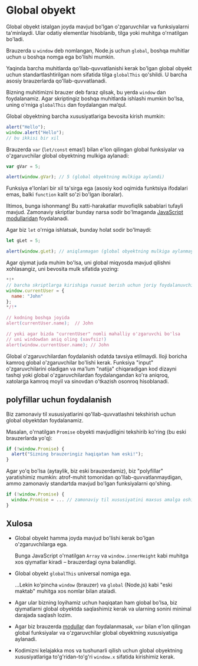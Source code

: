 
# Global obyekt

Global obyekt istalgan joyda mavjud bo'lgan o'zgaruvchilar va funksiyalarni ta'minlaydi. Ular odatiy elementlar hisoblanib, tilga yoki muhitga o'rnatilgan bo'ladi.

Brauzerda u `window` deb nomlangan, Node.js uchun `global`, boshqa muhitlar uchun u boshqa nomga ega bo'lishi mumkin.

Yaqinda barcha muhitlarda qo'llab-quvvatlanishi kerak bo'lgan global obyekt uchun standartlashtirilgan nom sifatida tilga `globalThis` qo'shildi. U barcha asosiy brauzerlarda qo'llab-quvvatlanadi.

Bizning muhitimizni brauzer deb faraz qilsak, bu yerda `window` dan foydalanamiz. Agar skriptingiz boshqa muhitlarda ishlashi mumkin bo'lsa, uning o'rniga `globalThis` dan foydalangan maʼqul.

Global obyektning barcha xususiyatlariga bevosita kirish mumkin:

```js run
alert("Hello");
window.alert("Hello");
// bu ikkisi bir xil
```

Brauzerda `var` (`let/const` emas!) bilan e'lon qilingan global funksiyalar va o'zgaruvchilar global obyektning mulkiga aylanadi:

```js run untrusted refresh
var gVar = 5;

alert(window.gVar); // 5 (global obyektning mulkiga aylandi)
```

Funksiya e'lonlari bir xil ta'sirga ega (asosiy kod oqimida funktsiya ifodalari emas, balki `function` kalit so'zi bo'lgan iboralar).

Iltimos, bunga ishonmang! Bu xatti-harakatlar muvofiqlik sabablari tufayli mavjud. Zamonaviy skriptlar bunday narsa sodir bo'lmaganda [JavaScript modullaridan](info:modules) foydalanadi.

Agar biz `let` o'rniga ishlatsak, bunday holat sodir bo'lmaydi:

```js run untrusted refresh
let gLet = 5;

alert(window.gLet); // aniqlanmagan (global obyektning mulkiga aylanmaydi)
```

Agar qiymat juda muhim bo'lsa, uni global miqyosda mavjud qilishni xohlasangiz, uni bevosita mulk sifatida yozing:

```js run
*!*
// barcha skriptlarga kirishiga ruxsat berish uchun joriy foydalanuvchi ma'lumotlarini global qiling
window.currentUser = {
  name: "John"
};
*/!*

// kodning boshqa joyida
alert(currentUser.name);  // John

// yoki agar bizda "currentUser" nomli mahalliy o'zgaruvchi bo'lsa
// uni windowdan aniq oling (xavfsiz!)
alert(window.currentUser.name); // John
```

Global o'zgaruvchilardan foydalanish odatda tavsiya etilmaydi. Iloji boricha kamroq global o'zgaruvchilar bo'lishi kerak. Funksiya "input" o'zgaruvchilarini oladigan va ma'lum "natija" chiqaradigan kod dizayni tashqi yoki global o'zgaruvchilardan foydalangandan ko'ra aniqroq, xatolarga kamroq moyil va sinovdan o'tkazish osonroq hisoblanadi.

## polyfillar uchun foydalanish

Biz zamonaviy til xususiyatlarini qo'llab-quvvatlashni tekshirish uchun global obyektdan foydalanamiz.

Masalan, o'rnatilgan `Promise` obyekti mavjudligini tekshirib ko'ring (bu eski brauzerlarda yo'q):
```js run
if (!window.Promise) {
  alert("Sizning brauzeringiz haqiqatan ham eski!");
}
```

Agar yo'q bo'lsa (aytaylik, biz eski brauzerdamiz), biz "polyfillar" yaratishimiz mumkin: atrof-muhit tomonidan qo'llab-quvvatlanmaydigan, ammo zamonaviy standartda mavjud bo'lgan funksiyalarni qo'shing.

```js run
if (!window.Promise) {
  window.Promise = ... // zamonaviy til xususiyatini maxsus amalga oshirish
}
```

## Xulosa

- Global obyekt hamma joyda mavjud bo'lishi kerak bo'lgan o'zgaruvchilarga ega.

    Bunga JavaScript o'rnatilgan `Array` va `window.innerHeight` kabi muhitga xos qiymatlar kiradi – brauzerdagi oyna balandligi.
- Global obyekt `globalThis` universal nomiga ega.

    ...Lekin ko'pincha `window` (brauzer) va `global` (Node.js) kabi "eski maktab" muhitga xos nomlar bilan ataladi.
- Agar ular bizning loyihamiz uchun haqiqatan ham global bo'lsa, biz qiymatlarni global obyektda saqlashimiz kerak va ularning sonini minimal darajada saqlash lozim.
- Agar biz brauzerda [modullar](info:modules) dan foydalanmasak, `var` bilan e'lon qilingan global funksiyalar va o'zgaruvchilar global obyektning xususiyatiga aylanadi.
- Kodimizni kelajakka mos va tushunarli qilish uchun global obyektning xususiyatlariga to'g'ridan-to'g'ri `window.x` sifatida kirishimiz kerak.

